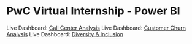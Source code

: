 # PwC Virtual Internship - Power BI 

Live Dashboard: [Call Center Analysis](https://www.novypro.com/project/atliq-mart-supply-chain-analysis-4)
Live Dashboard: [Customer Churn Analysis](https://www.novypro.com/project/atliq-mart-supply-chain-analysis-4)
Live Dashboard: [Diversity & Inclusion](https://www.novypro.com/project/atliq-mart-supply-chain-analysis-4)
